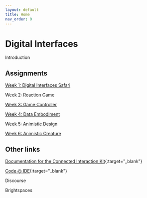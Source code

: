 ```yaml
---
layout: default
title: Home
nav_order: 0
---
```


# Digital Interfaces

Introduction

## Assignments
[Week 1: Digital Interfaces Safari](/assignments/01-digital-interface-safari/index)

[Week 2: Reaction Game](/assignments/02-reaction-game/index)

[Week 3: Game Controller](/assignments/03-game-controller/index)

[Week 4: Data Embodiment](/assignments/04-data-embodiment/index)

[Week 5: Animistic Design](/assignments/05-animistic-design/index)

[Week 6: Animistic Creature](/assignments/06-animistic-creature/index)



## Other links
[Documentation for the Connected Interaction Kit](https://id-studiolab.github.io/Connected-Interaction-Kit/){:target="_blank"}

[Code @ IDE](https://datacentricdesign.github.io/code/){:target="_blank"}

Discourse

Brightspaces